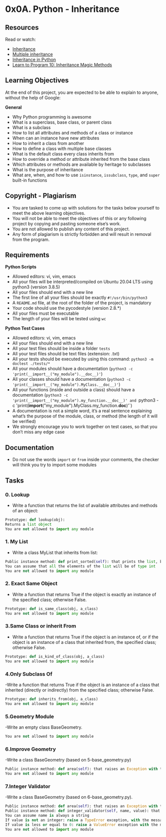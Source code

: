 # 0x0A. Python - Inheritance

## Resources

Read or watch:

- [Inheritance](https://docs.python.org/3/tutorial/classes.html#inheritance)
- [Multiple inheritance](https://docs.python.org/3/tutorial/classes.html#multiple-inheritance)
- [Inheritance in Python](https://www.tutorialspoint.com/python/python_inheritance.htm)
- [Learn to Program 10: Inheritance Magic Methods](https://www.youtube.com/watch?v=0oTh1CXRaQ0)

## Learning Objectives

At the end of this project, you are expected to be able to explain to anyone, without the help of Google:

**General**
- Why Python programming is awesome
- What is a superclass, base class, or parent class
- What is a subclass
- How to list all attributes and methods of a class or instance
- When can an instance have new attributes
- How to inherit a class from another
- How to define a class with multiple base classes
- What is the default class every class inherits from
- How to override a method or attribute inherited from the base class
- Which attributes or methods are available by heritage to subclasses
- What is the purpose of inheritance
- What are, when, and how to use `isinstance`, `issubclass`, `type`, and `super` built-in functions

## Copyright - Plagiarism

- You are tasked to come up with solutions for the tasks below yourself to meet the above learning objectives.
- You will not be able to meet the objectives of this or any following project by copying and pasting someone else’s work.
- You are not allowed to publish any content of this project.
- Any form of plagiarism is strictly forbidden and will result in removal from the program.

## Requirements

**Python Scripts**
- Allowed editors: vi, vim, emacs
- All your files will be interpreted/compiled on Ubuntu 20.04 LTS using python3 (version 3.8.5)
- All your files should end with a new line
- The first line of all your files should be exactly `#!/usr/bin/python3`
- A `README.md` file, at the root of the folder of the project, is mandatory
- Your code should use the pycodestyle (version 2.8.*)
- All your files must be executable
- The length of your files will be tested using `wc`

**Python Test Cases**
- Allowed editors: vi, vim, emacs
- All your files should end with a new line
- All your test files should be inside a folder `tests`
- All your test files should be text files (extension: .txt)
- All your tests should be executed by using this command: `python3 -m doctest ./tests/*`
- All your modules should have a documentation (`python3 -c 'print(__import__("my_module").__doc__)'`)
- All your classes should have a documentation (`python3 -c 'print(__import__("my_module").MyClass.__doc__)'`)
- All your functions (inside and outside a class) should have a documentation (`python3 -c 'print(__import__("my_module").my_function.__doc__)' and `python3 -c 'print(__import__("my_module").MyClass.my_function.__doc__)'`)
- A documentation is not a simple word, it’s a real sentence explaining what’s the purpose of the module, class, or method (the length of it will be verified)
- We strongly encourage you to work together on test cases, so that you don’t miss any edge case

## Documentation

- Do not use the words `import` or `from` inside your comments, the checker will think you try to import some modules

## Tasks

### 0. Lookup

- Write a function that returns the list of available attributes and methods of an object:

```python
Prototype: def lookup(obj):
Returns a list object
You are not allowed to import any module
```


### 1. My List
- Write a class MyList that inherits from list:

```python
Public instance method: def print_sorted(self): that prints the list, but sorted (ascending sort)
You can assume that all the elements of the list will be of type int
You are not allowed to import any module
```

### 2. Exact Same Object
- Write a function that returns True if the object is exactly an instance of the specified class; otherwise False.
```python
Prototype: def is_same_class(obj, a_class)
You are not allowed to import any module
```

### 3.Same Class or inherit From
- Write a function that returns True if the object is an instance of, or if the object is an instance of a class that inherited from, the specified class; otherwise False.
```python
Prototype: def is_kind_of_class(obj, a_class)
You are not allowed to import any module
```

### 4.Only Subclass Of
-Write a function that returns True if the object is an instance of a class that inherited (directly or indirectly) from the specified class; otherwise False.
```python
Prototype: def inherits_from(obj, a_class)
You are not allowed to import any module
```

### 5.Geometry Module
-Write an empty class BaseGeometry.
```python
You are not allowed to import any module
```

### 6.Improve Geometry
-Write a class BaseGeometry (based on 5-base_geometry.py)
```python
Public instance method: def area(self): that raises an Exception with the message area() is not implemented
You are not allowed to import any module
```

### 7.Integer Validator
-Write a class BaseGeometry (based on 6-base_geometry.py).

```python
Public instance method: def area(self): that raises an Exception with the message area() is not implemented
Public instance method: def integer_validator(self, name, value): that validates value:
You can assume name is always a string
If value is not an integer: raise a TypeError exception, with the message <name> must be an integer
If value is less or equal to 0: raise a ValueError exception with the message <name> must be greater than 0
You are not allowed to import any module
```
